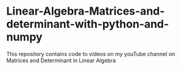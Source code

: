 # Linear-Algebra-Matrices-and-determinant-with-python-and-numpy
This repository contains code to videos on my youTube channel on Matrices and Determinant in Linear Algebra
